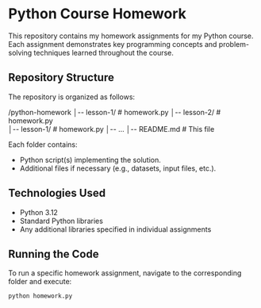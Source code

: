 # Python Course Homework

This repository contains my homework assignments for my Python course. Each assignment demonstrates key programming concepts and problem-solving techniques learned throughout the course.

## Repository Structure
The repository is organized as follows:

/python-homework 
│-- lesson-1/ # homework.py 
│-- lesson-2/ # homework.py  
│-- lesson-1/ # homework.py
│-- ... 
│-- README.md # This file

Each folder contains:
- Python script(s) implementing the solution.
- Additional files if necessary (e.g., datasets, input files, etc.).

## Technologies Used
- Python 3.12
- Standard Python libraries
- Any additional libraries specified in individual assignments

## Running the Code
To run a specific homework assignment, navigate to the corresponding folder and execute:
```sh
python homework.py
